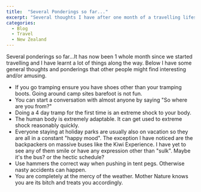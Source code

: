 ```yaml
---
title:  "Several Ponderings so far..."
excerpt: "Several thoughts I have after one month of a travelling lifestyle.."
categories: 
  - Blog
  - Travel
  - New Zealand
---
```

Several ponderings so far...It has now been 1 whole month since we started travelling and I have learnt a lot of things along the way. Below I have some general thoughts and ponderings that other people might find interesting and/or amusing.

* If you go tramping ensure you have shoes other than your tramping boots. Going around camp sites barefoot is not fun.
* You can start a conversation with almost anyone by saying "So where are you from?"
* Doing a 4 day tramp for the first time is an extreme shock to your body.
* The human body is extremely adaptable. It can get used to extreme shock reasonably quickly.
* Everyone staying at holiday parks are usually also on vacation so they are all in a constant "happy mood". The exception I have noticed are the backpackers on massive buses like the Kiwi Experience. I have yet to see any of them smile or have any expression other than "sulk". Maybe it's the bus? or the hectic schedule?
* Use hammers the correct way when pushing in tent pegs. Otherwise nasty accidents can happen.
* You are completely at the mercy of the weather. Mother Nature knows you are its bitch and treats you accordingly.